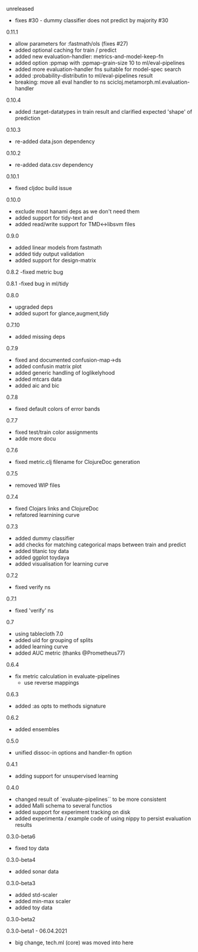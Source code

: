 unreleased
* fixes #30 - dummy classifier does not predict by majority #30

0.11.1
* allow parameters for :fastmath/ols (fixes #27)
* added optional caching for train / predict
* added new evaluation-handler: metrics-and-model-keep-fn
* added option :ppmap with :ppmap-grain-size 10 to ml/eval-pipelines
* added more evaluation-handler fns suitable for model-spec search
* added :probability-distributin to ml/eval-pipelines result
* breaking: move all eval handler to ns scicloj.metamorph.ml.evaluation-handler

0.10.4
* added :target-datatypes in train result and clarified expected 'shape' of prediction

0.10.3
 * re-added data.json dependency

0.10.2
 * re-added data.csv dependency

0.10.1
 * fixed cljdoc build issue

0.10.0

* exclude most hanami deps as we don't need them
* added support for tidy-text and 
* added read/write support for TMD<->libsvm files
 

0.9.0

- added linear models from fastmath 
- added tidy output validation
- added support for design-matrix

0.8.2
 -fixed metric bug
 
0.8.1
 -fixed bug in ml/tidy

0.8.0
- upgraded deps
- added suport for glance,augment,tidy

0.7.10
- added missing deps

0.7.9
- fixed and documented confusion-map->ds
- added confusin matrix plot
- added generic handling of loglikelyhood
- added mtcars data
- added aic and bic

0.7.8
- fixed default colors of error bands

0.7.7
- fixed test/train color assignments
- adde more docu

0.7.6
- fixed metric.clj filename for ClojureDoc generation

0.7.5
- removed WIP files

0.7.4
- fixed Clojars links and ClojureDoc
- refatored learnining curve

0.7.3

- added dummy classifier
- add checks for matching categorical maps between train and predict
- added titanic toy data
- added ggplot toydaya
- added visualisation for learning curve

0.7.2
 - fixed verify ns

0.7.1
 - fixed 'verify' ns
 
0.7
 - using tablecloth 7.0
 - added uid for grouping of splits
 - added learning curve
 - added AUC metric (thanks @Prometheus77)

0.6.4
- fix metric calculation in evaluate-pipelines 
    - use reverse mappings

0.6.3

- added  :as opts to methods signature

0.6.2
 - added ensembles

0.5.0
- unified dissoc-in options and handler-fn option



0.4.1
- adding support for unsupervised learning


0.4.0
- changed result of `evaluate-pipelines`` to be more consistent
- added Malli schema to several functios
- added support for experiment tracking on disk
- added experimenta / example code of using nippy to persist evaluation results

0.3.0-beta6
- fixed toy data

0.3.0-beta4
- added sonar data

0.3.0-beta3
- added std-scaler
- added min-max scaler
- added toy data


0.3.0-beta2

0.3.0-beta1 - 06.04.2021
- big change, tech.ml (core) was moved into here

